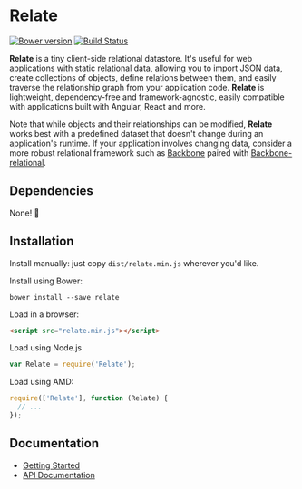 # Relate

[![Bower version](https://badge.fury.io/bo/relate.svg)](http://badge.fury.io/bo/relate) [![Build Status](https://travis-ci.org/jakelazaroff/relate.svg)](https://travis-ci.org/jakelazaroff/relate)

**Relate** is a tiny client-side relational datastore. It's useful for web applications with static relational data, allowing you to import JSON data, create collections of objects, define relations between them, and easily traverse the relationship graph from your application code. **Relate** is lightweight, dependency-free and framework-agnostic, easily compatible with applications built with Angular, React and more.

Note that while objects and their relationships can be modified, **Relate** works best with a predefined dataset that doesn't change during an application's runtime. If your application involves changing data, consider a more robust relational framework such as [Backbone](http://backbonejs.org) paired with [Backbone-relational](http://backbonerelational.org).

## Dependencies

None! :tada:

## Installation

Install manually: just copy `dist/relate.min.js` wherever you'd like.

Install using Bower:

```
bower install --save relate
```

Load in a browser:

```html
<script src="relate.min.js"></script>
```

Load using Node.js

```javascript
var Relate = require('Relate');
```

Load using AMD:

```javascript
require(['Relate'], function (Relate) {
  // ...
});
```

## Documentation

* [Getting Started](https://github.com/jakelazaroff/relate/blob/master/docs/getting-started.md)
* [API Documentation](https://github.com/jakelazaroff/relate/blob/master/docs/api-documentation.md)
